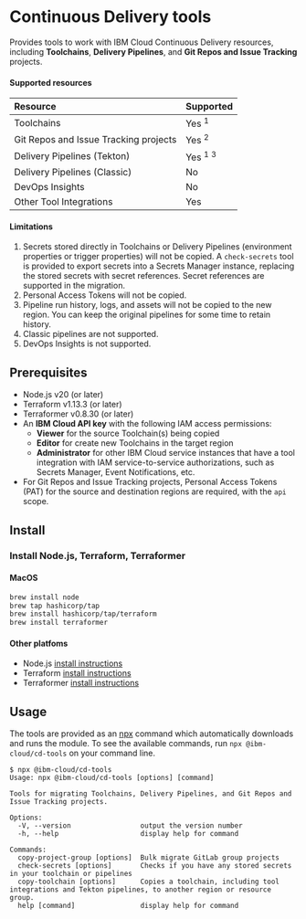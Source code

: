 # Continuous Delivery tools

Provides tools to work with IBM Cloud Continuous Delivery resources, including **Toolchains**, **Delivery Pipelines**, and **Git Repos and Issue Tracking** projects.

#### Supported resources
| Resource | Supported  |
| :- | :- |
| Toolchains | Yes <sup>1</sup> |
| Git Repos and Issue Tracking projects | Yes <sup>2</sup> |
| Delivery Pipelines (Tekton) | Yes <sup>1</sup> <sup>3</sup> |
| Delivery Pipelines (Classic) | No |
| DevOps Insights | No |
| Other Tool Integrations | Yes |

#### Limitations  
1. Secrets stored directly in Toolchains or Delivery Pipelines (environment properties or trigger properties) will not be copied. A `check-secrets` tool is provided to export secrets into a Secrets Manager instance, replacing the stored secrets with secret references. Secret references are supported in the migration.
2. Personal Access Tokens will not be copied.
3. Pipeline run history, logs, and assets will not be copied to the new region. You can keep the original pipelines for some time to retain history.
4. Classic pipelines are not supported.
5. DevOps Insights is not supported.

## Prerequisites
- Node.js v20 (or later)
- Terraform v1.13.3 (or later)
- Terraformer v0.8.30 (or later)
- An **IBM Cloud API key** with the following IAM access permissions:
  - **Viewer** for the source Toolchain(s) being copied
  - **Editor** for create new Toolchains in the target region
  - **Administrator** for other IBM Cloud service instances that have a tool integration with IAM service-to-service authorizations, such as Secrets Manager, Event Notifications, etc.
- For Git Repos and Issue Tracking projects, Personal Access Tokens (PAT) for the source and destination regions are required, with the `api` scope.

## Install
### Install Node.js, Terraform, Terraformer

#### MacOS
```sh
brew install node
brew tap hashicorp/tap
brew install hashicorp/tap/terraform
brew install terraformer
```

#### Other platfoms
- Node.js [install instructions](https://nodejs.org/en/download)
- Terraform [install instructions](https://developer.hashicorp.com/terraform/install)
- Terraformer [install instructions](https://github.com/GoogleCloudPlatform/terraformer?tab=readme-ov-file#installation)

## Usage

The tools are provided as an [npx](https://docs.npmjs.com/cli/commands/npx) command which automatically downloads and runs the module. To see the available commands, run `npx @ibm-cloud/cd-tools` on your command line.

```shell-session
$ npx @ibm-cloud/cd-tools
Usage: npx @ibm-cloud/cd-tools [options] [command]

Tools for migrating Toolchains, Delivery Pipelines, and Git Repos and Issue Tracking projects.

Options:
  -V, --version                 output the version number
  -h, --help                    display help for command

Commands:
  copy-project-group [options]  Bulk migrate GitLab group projects
  check-secrets [options]       Checks if you have any stored secrets in your toolchain or pipelines
  copy-toolchain [options]      Copies a toolchain, including tool integrations and Tekton pipelines, to another region or resource group.
  help [command]                display help for command
```
